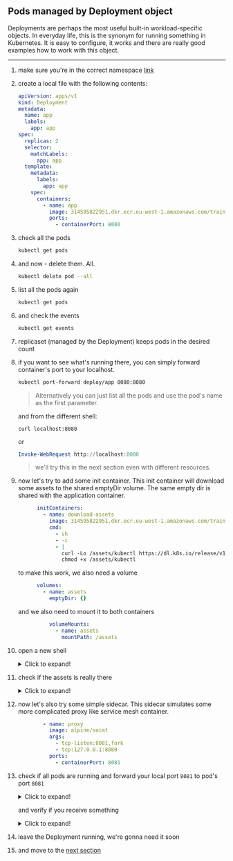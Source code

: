## Pods managed by Deployment object

Deployments are perhaps the most useful built-in workload-specific objects.
In everyday life, this is the synonym for running something in Kubernetes.
It is easy to configure, it works and there are really good examples
how to work with this object.

---

1. make sure you're in the correct namespace [link](./00_single_pod.md)

2. create a local file with the following contents:

    ```yaml
    apiVersion: apps/v1
    kind: Deployment
    metadata:
      name: app
      labels:
        app: app
    spec:
      replicas: 2
      selector:
        matchLabels:
          app: app
      template:
        metadata:
          labels:
            app: app
        spec:
          containers:
            - name: app
              image: 314595822951.dkr.ecr.eu-west-1.amazonaws.com/training/application:working
              ports:
                - containerPort: 8080
    ```

3. check all the pods

    ```bash
    kubectl get pods
    ```

4. and now - delete them. All.

    ```bash
    kubectl delete pod --all
    ```

5. list all the pods again

    ```bash
    kubectl get pods
    ```

6. and check the events

    ```bash
    kubectl get events
    ```

7. replicaset (managed by the Deployment) keeps pods in the desired count

8. if you want to see what's running there, you can simply forward container's port to your localhost.

    ```bash
    kubectl port-forward deploy/app 8080:8080
    ```

    > Alternatively you can just list all the pods and
    > use the pod's name as the first parameter.

    and from the different shell:

    ```
    curl localhost:8080
    ```

    or

    ```powershell
    Invoke-WebRequest http://localhost:8080
    ```

    > we'll try this in the next section even with different resources.


9. now let's try to add some init container. This init container will download some assets to the shared emptyDir volume. The same empty dir is shared with the application container.

    ```yaml
          initContainers:
            - name: download-assets
              image: 314595822951.dkr.ecr.eu-west-1.amazonaws.com/training/application:working
              cmd:
                - sh
                - -c
                - |
                  curl -Lo /assets/kubectl https://dl.k8s.io/release/v1.24.0/bin/linux/amd64/kubectl
                  chmod +x /assets/kubectl
    ```

    to make this work, we also need a volume

    ```yaml
          volumes:
            - name: assets
              emptyDir: {}
    ```

    and we also need to mount it to both containers

    ```yaml
              volumeMounts:
                - name: assets
                  mountPath: /assets
    ```

10. open a new shell
    <details>
    <summary>Click to expand!</summary>

    ```bash
    kubectl exec -it deploy/app -- bash
    ```
    </details>

11. check if the assets is really there

    <details>
    <summary>Click to expand!</summary>

    ```bash
    ls /assets
    ```
    </details>

12. now let's also try some simple sidecar. This sidecar simulates some more complicated proxy like service mesh container. 

    ```yaml
            - name: proxy
              image: alpine/socat
              args:
                - tcp-listen:8081,fork
                - tcp:127.0.0.1:8080
              ports:
                - containerPort: 8081
    ```

13. check if all pods are running and forward your local port `8081` to pod's port `8081`

    <details>
    <summary>Click to expand!</summary>

    ```bash
    kubectl port-forward deploy/app 8081:8081
    ```
    </details>

    and verify if you receive something

    <details>
    <summary>Click to expand!</summary>

    ```bash
    curl localhost:8081
    ```

    or

    ```powershell
    Invoke-WebRequest http://localhost:8081
    ```
    </details>

14. leave the Deployment running, we're gonna need it soon

15. and move to the [next section](./02_simple_service.md)
